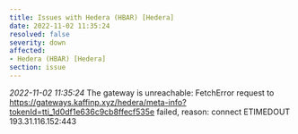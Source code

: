 ```yaml
---
title: Issues with Hedera (HBAR) [Hedera]
date: 2022-11-02 11:35:24
resolved: false
severity: down
affected:
- Hedera (HBAR) [Hedera]
section: issue
---
```


*2022-11-02 11:35:24* The gateway is unreachable: FetchError request to https://gateways.kaffinp.xyz/hedera/meta-info?tokenId=tti_1d0df1e636c9cb8ffecf535e failed, reason: connect ETIMEDOUT 193.31.116.152:443